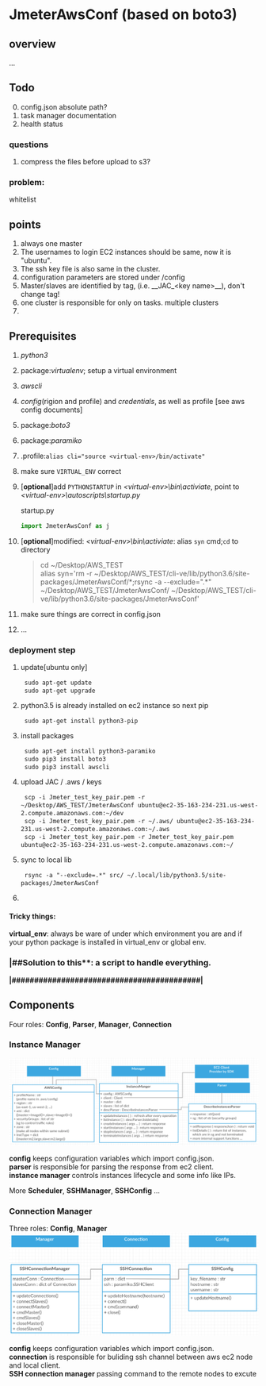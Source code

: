 # JmeterAwsConf (based on boto3)

## overview
...

## Todo
0. config.json absolute path?
1. task manager documentation 
2. health status


### questions
1. compress the files before upload to s3?

### problem:

whitelist

## points
1. always one master
3. The usernames to login EC2 instances should be same, now it is "ubuntu". 
4. The ssh key file is also same in the cluster.
5. configuration parameters are stored under /config
6. Master/slaves are identified by tag, (i.e. \_\_JAC\_\<key name\>\_\_), don't change tag!
4. one cluster is responsible for only on tasks. multiple clusters
5. 

## Prerequisites

1. *python3*
2. package:*virtualenv*; setup a virtual environment
3. *awscli* 
2. *config*(rigion and profile) and *credentials*, as well as profile [see aws config documents]
3. package:*boto3*
4. package:*paramiko*
5. .profile:`alias cli="source <virtual-env>/bin/activate"`
6. make sure `VIRTUAL_ENV` correct
7. [**optional**]add `PYTHONSTARTUP` in *\<virtual-env\>\bin\activiate*, point to *\<virtual-env\>\autoscripts\startup.py*  
 	
 	startup.py  
 	```python
 	import JmeterAwsConf as j
 	```
 	
6. [**optional**]modified: *\<virtual-env\>\bin\activiate*: alias `syn` cmd;`cd` to directory

	>cd ~/Desktop/AWS_TEST  
	>alias syn='rm -r ~/Desktop/AWS_TEST/cli-ve/lib/python3.6/site-packages/JmeterAwsConf/\*;rsync -a --exclude=".\*" ~/Desktop/AWS_TEST/JmeterAwsConf/ ~/Desktop/AWS_TEST/cli-ve/lib/python3.6/site-packages/JmeterAwsConf'
	
7. make sure things are correct in config.json
8. ...

### deployment step
1. update[ubuntu only]  

		sudo apt-get update  
		sudo apt-get upgrade
	
2. python3.5 is already installed on ec2 instance so next pip

		sudo apt-get install python3-pip

3. install packages
 
		sudo apt-get install python3-paramiko
		sudo pip3 install boto3 
		sudo pip3 install awscli

5. upload JAC / .aws / keys
	
		scp -i Jmeter_test_key_pair.pem -r ~/Desktop/AWS_TEST/JmeterAwsConf ubuntu@ec2-35-163-234-231.us-west-2.compute.amazonaws.com:~/dev
		scp -i Jmeter_test_key_pair.pem -r ~/.aws/ ubuntu@ec2-35-163-234-231.us-west-2.compute.amazonaws.com:~/.aws
		scp -i Jmeter_test_key_pair.pem -r Jmeter_test_key_pair.pem ubuntu@ec2-35-163-234-231.us-west-2.compute.amazonaws.com:~/
		
6. sync to local lib
	
		rsync -a "--exclude=.*" src/ ~/.local/lib/python3.5/site-packages/JmeterAwsConf
7. 

#### Tricky things:
**virtual_env**: always be ware of under which environment you are and if your python package is installed in virtual_env or global env.

### |##Solution to this**: a script to handle everything.    

**|##########################################|** 

## Components

Four roles: **Config**, **Parser**, **Manager**, **Connection**

### Instance Manager
![](./InstMngr.png)

**config** keeps configuration variables which import config.json.  
**parser** is responsible for parsing the response from ec2 client.  
**instance manager** controls instances lifecycle and some info like IPs.  

More **Scheduler**, **SSHManager**, **SSHConfig** ...

### Connection Manager
Three roles: **Config**, **Manager**
![](./ConnMngr.png)

**config** keeps configuration variables which import config.json.  
**connection** is responsible for buliding ssh channel between aws ec2 node and local client.  
**SSH connection manager** passing command to the remote nodes to excute  

